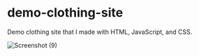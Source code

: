 # demo-clothing-site
Demo clothing site that I made with HTML, JavaScript, and CSS.

![Screenshot (9)](https://github.com/user-attachments/assets/e9847981-6ddb-460b-bd14-efe9d2e55ac9)
